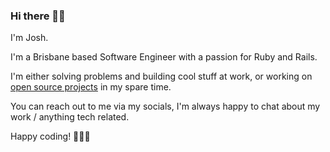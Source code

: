 ### Hi there 👋🏽

I'm Josh.

I'm a Brisbane based Software Engineer with a passion for Ruby and Rails.

I'm either solving problems and building cool stuff at work, or working on [open source projects](https://github.com/users/joshuay03/projects/1/views/1) in my spare time.

You can reach out to me via my socials, I'm always happy to chat about my work / anything tech related.

Happy coding! 👨🏽‍💻
